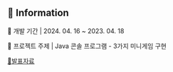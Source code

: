 ## 📢 Information

📅 개발 기간 | 2024. 04. 16 ~ 2023. 04. 18

📌 프로젝트 주제 | Java 콘솔 프로그램 - 3가지 미니게임 구현 

[📑발표자료](https://github.com/shju0317/The_Genius/blob/master/%EB%8D%94%EC%A7%80%EB%8B%88%EC%96%B4%EC%8A%A4_%ED%94%BC%ED%94%BC%ED%8B%B0.pdf)
